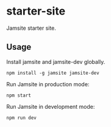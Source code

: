 # starter-site

Jamsite starter site.

## Usage

Install jamsite and jamsite-dev globally.

`npm install -g jamsite jamsite-dev`

Run Jamsite in production mode:

`npm start`

Run Jamsite in development mode: 

`npm run dev`
